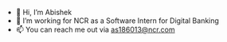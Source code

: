- 👋 Hi, I’m Abishek
- 👀 I’m working for NCR as a Software Intern for Digital Banking
- 📫 You can reach me out via as186013@ncr.com

<!---
AS186013/AS186013 is a ✨ special ✨ repository because its `README.md` (this file) appears on your GitHub profile.
You can click the Preview link to take a look at your changes.
--->
